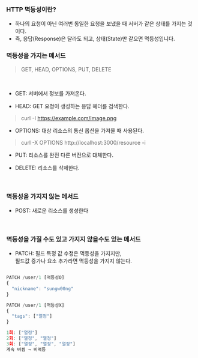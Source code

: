 ### HTTP 멱등성이란?
- 하나의 요청이 아닌 여러번 동일한 요청을 보냈을 때 서버가 같은 상태를 가지는 것이다. <br>
- 즉, 응답(Response)은 달라도 되고, 상태(State)만 같으면 멱등성입니다. <br>

### 멱등성을 가지는 메서드
> GET, HEAD, OPTIONS, PUT, DELETE <br>
 <br>
 
- GET: 서버에서 정보를 가져온다. <br>

- HEAD: GET 요청이 생성하는 응답 헤더를 검색한다. <br>
>curl -I https://example.com/image.png <br>

- OPTIONS: 대상 리소스의 통신 옵션을 가져올 때 사용된다. <br>
>curl -X OPTIONS http://localhost:3000/resource -i  <br>

- PUT: 리소스를 완전 다른 버전으로 대체한다. <br>

- DELETE: 리소스를 삭제한다. <br>

<br>

### 멱등성을 가지지 않는 메서드
- POST: 새로운 리소스를 생성한다 <br>

<br>

### 멱등성을 가질 수도 있고 가지지 않을수도 있는 메서드
- PATCH: 필드 특정 값 수정은 멱등성을 가지지만, <br>
필드값 증가나 요소 추가라면 멱등성을 가지지 않는다. <br>

```Javascript

PATCH /user/1 [멱등성O]
{
  "nickname": "sungw00ng"
}

PATCH /user/1 [멱등성X]
{
  "tags": ["열정"]
}

1회: ["열정"]
2회: ["열정", "열정"]
3회: ["열정", "열정", "열정"]
계속 바뀜 → 비멱등


```
